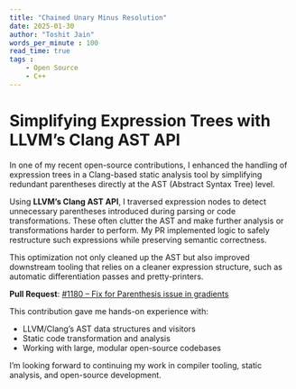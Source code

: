 ```yaml
---
title: "Chained Unary Minus Resolution"
date: 2025-01-30
author: "Toshit Jain"
words_per_minute : 100
read_time: true
tags :
    - Open Source
    - C++
---
```


# Simplifying Expression Trees with LLVM’s Clang AST API

In one of my recent open-source contributions, I enhanced the handling of expression trees in a Clang-based static analysis tool by simplifying redundant parentheses directly at the AST (Abstract Syntax Tree) level.

Using **LLVM’s Clang AST API**, I traversed expression nodes to detect unnecessary parentheses introduced during parsing or code transformations. These often clutter the AST and make further analysis or transformations harder to perform. My PR implemented logic to safely restructure such expressions while preserving semantic correctness.

This optimization not only cleaned up the AST but also improved downstream tooling that relies on a cleaner expression structure, such as automatic differentiation passes and pretty-printers.

**Pull Request**: [#1180 – Fix for Parenthesis issue in gradients](https://github.com/vgvassilev/clad/pull/1180)

This contribution gave me hands-on experience with:
- LLVM/Clang’s AST data structures and visitors  
- Static code transformation and analysis  
- Working with large, modular open-source codebases  

I’m looking forward to continuing my work in compiler tooling, static analysis, and open-source development.
